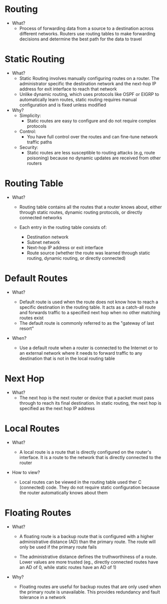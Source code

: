 # Routing
- What?
	- Process of forwarding data from a source to a destination across different networks. Routers use routing tables to make forwarding decisions and determine the best path for the data to travel

# Static Routing
- What?
	- Static Routing involves manually configuring routes on a router. The administrator specific the destination network and the next-hop IP address for exit interface to reach that network
	- Unlike dynamic routing, which uses protocols like OSPF or EIGRP to automatically learn routes, static routing requires manual configuration and is fixed unless modified
- Why?
	- Simplicity:
		- Static routes are easy to configure and do not require complex protocols
	- Control:
		- You have full control over the routes and can fine-tune network traffic paths
	- Security:
		- Static routes are less susceptible to routing attacks (e.g, route poisoning) because no dynamic updates are received from other routers

# Routing Table
- What?
	- Routing table contains all the routes that a router knows about, either through static routes, dynamic routing protocols, or directly connected networks
	
	- Each entry in the routing table consists of:
		- Destination network
		- Subnet network
		- Next-hop IP address or exit interface
		- Route source (whether the route was learned through static routing, dynamic routing, or directly connected)

# Default Routes
- What?
	- Default route is used when the route does not know how to reach a specific destination in the routing table. It acts as a catch-all route and forwards traffic to a specified next hop when no other matching routes exist
	- The default route is commonly referred to as the "gateway of last resort"
	
- When?
	- Use a default route when a router is connected to the Internet or to an external network where it needs to forward traffic to any destination that is not in the local routing table

# Next Hop
- What?
	- The next hop is the next router or device that a packet must pass through to reach its final destination. In static routing, the next hop is specified as the next hop IP address

# Local Routes
- What?
	- A local route is a route that is directly configured on the  router's interface. It is a route to the network that is directly connected to the router
	
- How to view?
	- Local routes can be viewed in the routing table used ther C (connected) code. They do not require static configuration because the router automatically knows about them

# Floating Routes
- What?
	- A floating route is a backup route that is configured with a higher administrative distance (AD) than the primary route. The route will only be used if the primary route fails
	
	- The administrative distance defines the truthworthiness of a route. Lower values are more trusted (eg., directly connected routes have an AD of 0, while static routes have an AD of 1)
	
- Why?
	- Floating routes are useful for backup routes that are only used when the primary route is unavailable. This provides redundancy and fault tolerance in a network
